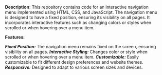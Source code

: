 **Description:**
This repository contains code for an interactive navigation menu implemented using HTML, CSS, and JavaScript. The navigation menu is designed to have a fixed position, ensuring its visibility on all pages. It incorporates interactive features such as changing colors or styles when scrolled or when hovering over a menu item.

**Features:**

_**Fixed Position:**_ The navigation menu remains fixed on the screen, ensuring visibility on all pages.
_**Interactive Styling**:_ Changes color or style when scrolled or when hovering over a menu item.
_**Customizable:**_ Easily customizable to fit different design preferences and website themes.
_**Responsive:**_ Designed to adapt to various screen sizes and devices.
